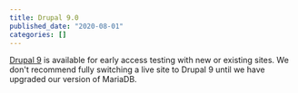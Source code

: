 ```yaml
---
title: Drupal 9.0
published_date: "2020-08-01"
categories: []
---
```

[Drupal 9](/drupal) is available for early access testing with new or existing sites. We don't recommend fully switching a live site to Drupal 9 until we have upgraded our version of MariaDB.

